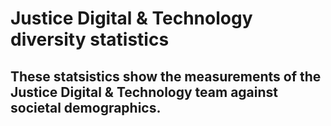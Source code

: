 # Justice Digital & Technology diversity statistics

## These statsistics show the measurements of the Justice Digital & Technology team against societal demographics.